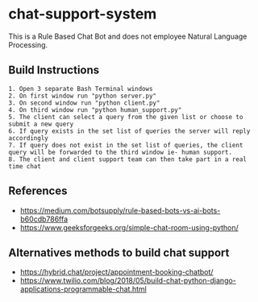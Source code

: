 # chat-support-system
This is a Rule Based Chat Bot and does not employee Natural Language Processing.

## Build Instructions
	1. Open 3 separate Bash Terminal windows
	2. On first window run "python server.py"
	3. On second window run "python client.py"
	4. On third window run "python human_support.py"
	5. The client can select a query from the given list or choose to submit a new query
	6. If query exists in the set list of queries the server will reply accordingly
	7. If query does not exist in the set list of queries, the client query will be forwarded to the third window ie- human support. 
	8. The client and client support team can then take part in a real time chat 


## References 
- https://medium.com/botsupply/rule-based-bots-vs-ai-bots-b60cdb786ffa
- https://www.geeksforgeeks.org/simple-chat-room-using-python/

## Alternatives methods to build chat support
- https://hybrid.chat/project/appointment-booking-chatbot/
- https://www.twilio.com/blog/2018/05/build-chat-python-django-applications-programmable-chat.html
